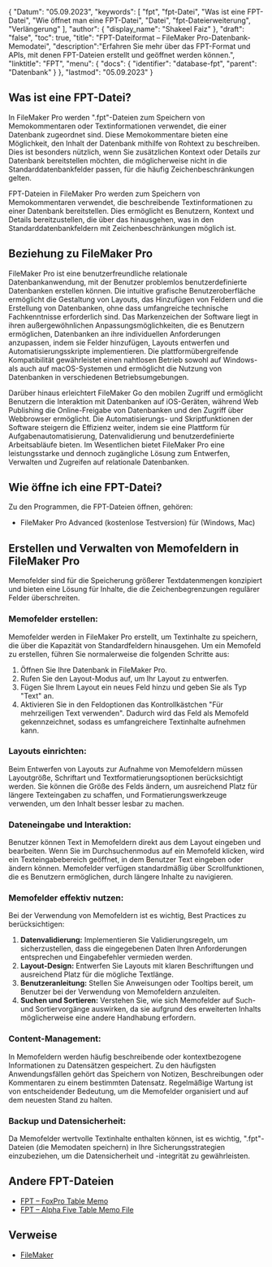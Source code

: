 {
"Datum": "05.09.2023",
  "keywords": [
"fpt",
"fpt-Datei",
"Was ist eine FPT-Datei",
"Wie öffnet man eine FPT-Datei",
"Datei",
"fpt-Dateierweiterung",
"Verlängerung"
],
  "author": {
"display_name": "Shakeel Faiz"
},
"draft": "false",
  "toc": true,
"title": "FPT-Dateiformat – FileMaker Pro-Datenbank-Memodatei",
  "description":"Erfahren Sie mehr über das FPT-Format und APIs, mit denen FPT-Dateien erstellt und geöffnet werden können.",
"linktitle": "FPT",
  "menu": {
    "docs": {
      "identifier": "database-fpt",
"parent": "Datenbank"
}
},
"lastmod": "05.09.2023"
}

## Was ist eine FPT-Datei?

In FileMaker Pro werden ".fpt"-Dateien zum Speichern von Memokommentaren oder Textinformationen verwendet, die einer Datenbank zugeordnet sind. Diese Memokommentare bieten eine Möglichkeit, den Inhalt der Datenbank mithilfe von Rohtext zu beschreiben. Dies ist besonders nützlich, wenn Sie zusätzlichen Kontext oder Details zur Datenbank bereitstellen möchten, die möglicherweise nicht in die Standarddatenbankfelder passen, für die häufig Zeichenbeschränkungen gelten.

FPT-Dateien in FileMaker Pro werden zum Speichern von Memokommentaren verwendet, die beschreibende Textinformationen zu einer Datenbank bereitstellen. Dies ermöglicht es Benutzern, Kontext und Details bereitzustellen, die über das hinausgehen, was in den Standarddatenbankfeldern mit Zeichenbeschränkungen möglich ist.

## Beziehung zu FileMaker Pro

FileMaker Pro ist eine benutzerfreundliche relationale Datenbankanwendung, mit der Benutzer problemlos benutzerdefinierte Datenbanken erstellen können. Die intuitive grafische Benutzeroberfläche ermöglicht die Gestaltung von Layouts, das Hinzufügen von Feldern und die Erstellung von Datenbanken, ohne dass umfangreiche technische Fachkenntnisse erforderlich sind. Das Markenzeichen der Software liegt in ihren außergewöhnlichen Anpassungsmöglichkeiten, die es Benutzern ermöglichen, Datenbanken an ihre individuellen Anforderungen anzupassen, indem sie Felder hinzufügen, Layouts entwerfen und Automatisierungsskripte implementieren. Die plattformübergreifende Kompatibilität gewährleistet einen nahtlosen Betrieb sowohl auf Windows- als auch auf macOS-Systemen und ermöglicht die Nutzung von Datenbanken in verschiedenen Betriebsumgebungen.

Darüber hinaus erleichtert FileMaker Go den mobilen Zugriff und ermöglicht Benutzern die Interaktion mit Datenbanken auf iOS-Geräten, während Web Publishing die Online-Freigabe von Datenbanken und den Zugriff über Webbrowser ermöglicht. Die Automatisierungs- und Skriptfunktionen der Software steigern die Effizienz weiter, indem sie eine Plattform für Aufgabenautomatisierung, Datenvalidierung und benutzerdefinierte Arbeitsabläufe bieten. Im Wesentlichen bietet FileMaker Pro eine leistungsstarke und dennoch zugängliche Lösung zum Entwerfen, Verwalten und Zugreifen auf relationale Datenbanken.

## Wie öffne ich eine FPT-Datei?

Zu den Programmen, die FPT-Dateien öffnen, gehören:

- FileMaker Pro Advanced (kostenlose Testversion) für (Windows, Mac)

## Erstellen und Verwalten von Memofeldern in FileMaker Pro

Memofelder sind für die Speicherung größerer Textdatenmengen konzipiert und bieten eine Lösung für Inhalte, die die Zeichenbegrenzungen regulärer Felder überschreiten.

### Memofelder erstellen:

Memofelder werden in FileMaker Pro erstellt, um Textinhalte zu speichern, die über die Kapazität von Standardfeldern hinausgehen. Um ein Memofeld zu erstellen, führen Sie normalerweise die folgenden Schritte aus:

1. Öffnen Sie Ihre Datenbank in FileMaker Pro.
2. Rufen Sie den Layout-Modus auf, um Ihr Layout zu entwerfen.
3. Fügen Sie Ihrem Layout ein neues Feld hinzu und geben Sie als Typ "Text" an.
4. Aktivieren Sie in den Feldoptionen das Kontrollkästchen "Für mehrzeiligen Text verwenden". Dadurch wird das Feld als Memofeld gekennzeichnet, sodass es umfangreichere Textinhalte aufnehmen kann.

### Layouts einrichten:

Beim Entwerfen von Layouts zur Aufnahme von Memofeldern müssen Layoutgröße, Schriftart und Textformatierungsoptionen berücksichtigt werden. Sie können die Größe des Felds ändern, um ausreichend Platz für längere Texteingaben zu schaffen, und Formatierungswerkzeuge verwenden, um den Inhalt besser lesbar zu machen.

### Dateneingabe und Interaktion:

Benutzer können Text in Memofeldern direkt aus dem Layout eingeben und bearbeiten. Wenn Sie im Durchsuchenmodus auf ein Memofeld klicken, wird ein Texteingabebereich geöffnet, in dem Benutzer Text eingeben oder ändern können. Memofelder verfügen standardmäßig über Scrollfunktionen, die es Benutzern ermöglichen, durch längere Inhalte zu navigieren.

### Memofelder effektiv nutzen:

Bei der Verwendung von Memofeldern ist es wichtig, Best Practices zu berücksichtigen:

1. **Datenvalidierung:** Implementieren Sie Validierungsregeln, um sicherzustellen, dass die eingegebenen Daten Ihren Anforderungen entsprechen und Eingabefehler vermieden werden.
2. **Layout-Design:** Entwerfen Sie Layouts mit klaren Beschriftungen und ausreichend Platz für die mögliche Textlänge.
3. **Benutzeranleitung:** Stellen Sie Anweisungen oder Tooltips bereit, um Benutzer bei der Verwendung von Memofeldern anzuleiten.
4. **Suchen und Sortieren:** Verstehen Sie, wie sich Memofelder auf Such- und Sortiervorgänge auswirken, da sie aufgrund des erweiterten Inhalts möglicherweise eine andere Handhabung erfordern.

### Content-Management:

In Memofeldern werden häufig beschreibende oder kontextbezogene Informationen zu Datensätzen gespeichert. Zu den häufigsten Anwendungsfällen gehört das Speichern von Notizen, Beschreibungen oder Kommentaren zu einem bestimmten Datensatz. Regelmäßige Wartung ist von entscheidender Bedeutung, um die Memofelder organisiert und auf dem neuesten Stand zu halten.

### Backup und Datensicherheit:

Da Memofelder wertvolle Textinhalte enthalten können, ist es wichtig, ".fpt"-Dateien (die Memodaten speichern) in Ihre Sicherungsstrategien einzubeziehen, um die Datensicherheit und -integrität zu gewährleisten.

## Andere FPT-Dateien

- [FPT – FoxPro Table Memo](/database/fpt-foxpro/)
- [FPT – Alpha Five Table Memo File](/database/fpt-alphafive/)

## Verweise
* [FileMaker](https://en.wikipedia.org/wiki/FileMaker)

